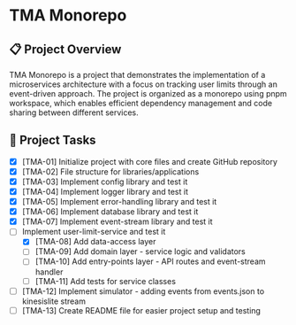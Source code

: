 # TMA Monorepo

## 📋 Project Overview

TMA Monorepo is a project that demonstrates the implementation of a microservices architecture with a focus on tracking user limits through an event-driven approach. The project is organized as a monorepo using pnpm workspace, which enables efficient dependency management and code sharing between different services.

## 📝 Project Tasks

- [x] [TMA-01] Initialize project with core files and create GitHub repository
- [x] [TMA-02] File structure for libraries/applications
- [x] [TMA-03] Implement config library and test it
- [x] [TMA-04] Implement logger library and test it
- [x] [TMA-05] Implement error-handling library and test it
- [x] [TMA-06] Implement database library and test it
- [x] [TMA-07] Implement event-stream library and test it
- [ ] Implement user-limit-service and test it
  - [x] [TMA-08] Add data-access layer
  - [ ] [TMA-09] Add domain layer - service logic and validators
  - [ ] [TMA-10] Add entry-points layer - API routes and event-stream handler
  - [ ] [TMA-11] Add tests for service classes
- [ ] [TMA-12] Implement simulator - adding events from events.json to kinesislite stream
- [ ] [TMA-13] Create README file for easier project setup and testing
